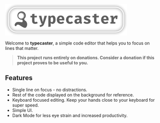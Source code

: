 ![](resources/images/raster/logo.png)

Welcome to **typecaster**, a simple code editor that helps you to focus on lines that matter.

> **This project runs entirely on donations. Consider a donation if this project proves to be useful to you.**

## Features

- Single line on focus - no distractions.
- Rest of the code displayed on the background for reference.
- Keyboard focused editing. Keep your hands close to your keyboard for super speed.
- Simple UI.
- Dark Mode for less eye strain and increased productivity.